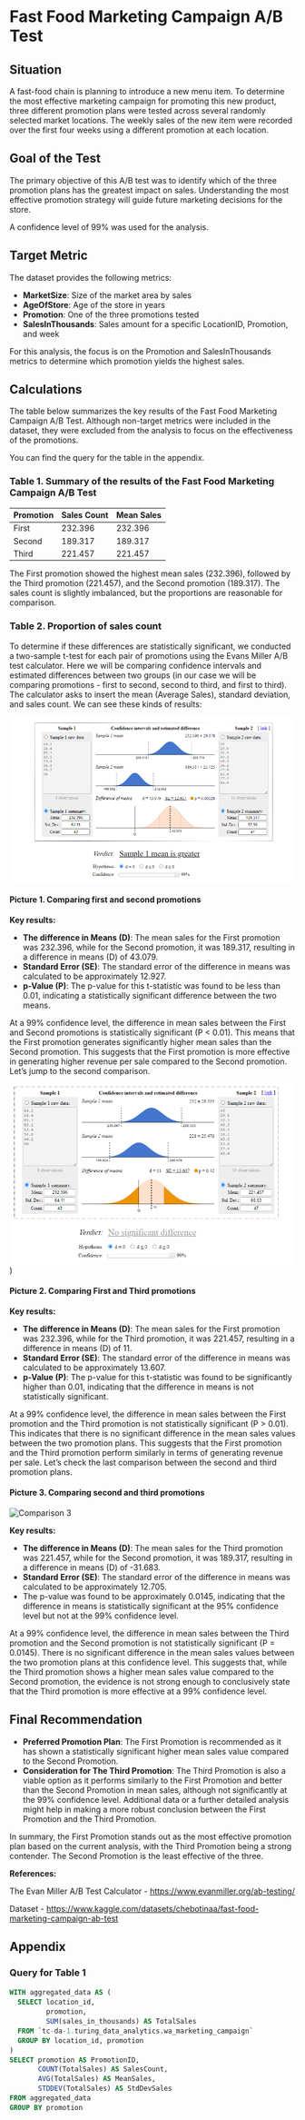 # Fast Food Marketing Campaign A/B Test

## Situation

A fast-food chain is planning to introduce a new menu item. To determine the most effective marketing campaign for promoting this new product, three different promotion plans were tested across several randomly selected market locations. The weekly sales of the new item were recorded over the first four weeks using a different promotion at each location.

## Goal of the Test

The primary objective of this A/B test was to identify which of the three promotion plans has the greatest impact on sales. Understanding the most effective promotion strategy will guide future marketing decisions for the store.

A confidence level of 99% was used for the analysis.

## Target Metric

The dataset provides the following metrics:
- **MarketSize**: Size of the market area by sales
- **AgeOfStore**: Age of the store in years
- **Promotion**: One of the three promotions tested
- **SalesInThousands**: Sales amount for a specific LocationID, Promotion, and week

For this analysis, the focus is on the Promotion and SalesInThousands metrics to determine which promotion yields the highest sales.

## Calculations

The table below summarizes the key results of the Fast Food Marketing Campaign A/B Test. Although non-target metrics were included in the dataset, they were excluded from the analysis to focus on the effectiveness of the promotions.

You can find the query for the table in the appendix.

### Table 1. Summary of the results of the Fast Food Marketing Campaign A/B Test

| Promotion | Sales Count | Mean Sales |
|-----------|-------------|------------|
| First     | 232.396     | 232.396    |
| Second    | 189.317     | 189.317    |
| Third     | 221.457     | 221.457    |

The First promotion showed the highest mean sales (232.396), followed by the Third promotion (221.457), and the Second promotion (189.317). The sales count is slightly imbalanced, but the proportions are reasonable for comparison.

### Table 2. Proportion of sales count

To determine if these differences are statistically significant, we conducted a two-sample t-test for each pair of promotions using the Evans Miller A/B test calculator. Here we will be comparing confidence intervals and estimated differences between two groups (in our case we will be comparing promotions - first to second, second to third, and first to third). The calculator asks to insert the mean (Average Sales), standard deviation, and sales count. We can see these kinds of results:


![Comparison 1](https://github.com/augustinas-banikonis/A-B-test/blob/main/1%20vs%202.PNG)
#### Picture 1. Comparing first and second promotions

**Key results:**
- **The difference in Means (D)**: The mean sales for the First promotion was 232.396, while for the Second promotion, it was 189.317, resulting in a difference in means (D) of 43.079.
- **Standard Error (SE)**: The standard error of the difference in means was calculated to be approximately 12.927.
- **p-Value (P)**: The p-value for this t-statistic was found to be less than 0.01, indicating a statistically significant difference between the two means.

At a 99% confidence level, the difference in mean sales between the First and Second promotions is statistically significant (P < 0.01). This means that the First promotion generates significantly higher mean sales than the Second promotion. This suggests that the First promotion is more effective in generating higher revenue per sale compared to the Second promotion. Let’s jump to the second comparison.

![Comparison 2](https://github.com/augustinas-banikonis/A-B-test/blob/main/1%20vs%203.PNG))
#### Picture 2. Comparing First and Third promotions

**Key results:**
- **The difference in Means (D)**: The mean sales for the First promotion was 232.396, while for the Third promotion, it was 221.457, resulting in a difference in means (D) of 11.
- **Standard Error (SE)**: The standard error of the difference in means was calculated to be approximately 13.607.
- **p-Value (P)**: The p-value for this t-statistic was found to be significantly higher than 0.01, indicating that the difference in means is not statistically significant.

At a 99% confidence level, the difference in mean sales between the First promotion and the Third promotion is not statistically significant (P > 0.01). This indicates that there is no significant difference in the mean sales values between the two promotion plans. This suggests that the First promotion and the Third promotion perform similarly in terms of generating revenue per sale. Let’s check the last comparison between the second and third promotion plans.

#### Picture 3. Comparing second and third promotions

![Comparison 3](path/to/comparison3.png)

**Key results:**
- **The difference in Means (D)**: The mean sales for the Third promotion was 221.457, while for the Second promotion, it was 189.317, resulting in a difference in means (D) of -31.683.
- **Standard Error (SE)**: The standard error of the difference in means was calculated to be approximately 12.705.
- The p-value was found to be approximately 0.0145, indicating that the difference in means is statistically significant at the 95% confidence level but not at the 99% confidence level.

At a 99% confidence level, the difference in mean sales between the Third promotion and the Second promotion is not statistically significant (P = 0.0145). There is no significant difference in the mean sales values between the two promotion plans at this confidence level. This suggests that, while the Third promotion shows a higher mean sales value compared to the Second promotion, the evidence is not strong enough to conclusively state that the Third promotion is more effective at a 99% confidence level.

## Final Recommendation

- **Preferred Promotion Plan**: The First Promotion is recommended as it has shown a statistically significant higher mean sales value compared to the Second Promotion.
- **Consideration for The Third Promotion**: The Third Promotion is also a viable option as it performs similarly to the First Promotion and better than the Second Promotion in mean sales, although not significantly at the 99% confidence level. Additional data or a further detailed analysis might help in making a more robust conclusion between the First Promotion and the Third Promotion.

In summary, the First Promotion stands out as the most effective promotion plan based on the current analysis, with the Third Promotion being a strong contender. The Second Promotion is the least effective of the three.


**References:**

The Evan Miller A/B Test Calculator - https://www.evanmiller.org/ab-testing/

Dataset - https://www.kaggle.com/datasets/chebotinaa/fast-food-marketing-campaign-ab-test 

## Appendix

### Query for Table 1

```sql
WITH aggregated_data AS (
  SELECT location_id,
         promotion,
         SUM(sales_in_thousands) AS TotalSales
  FROM `tc-da-1.turing_data_analytics.wa_marketing_campaign`
  GROUP BY location_id, promotion
)
SELECT promotion AS PromotionID,
       COUNT(TotalSales) AS SalesCount,
       AVG(TotalSales) AS MeanSales,
       STDDEV(TotalSales) AS StdDevSales
FROM aggregated_data
GROUP BY promotion
